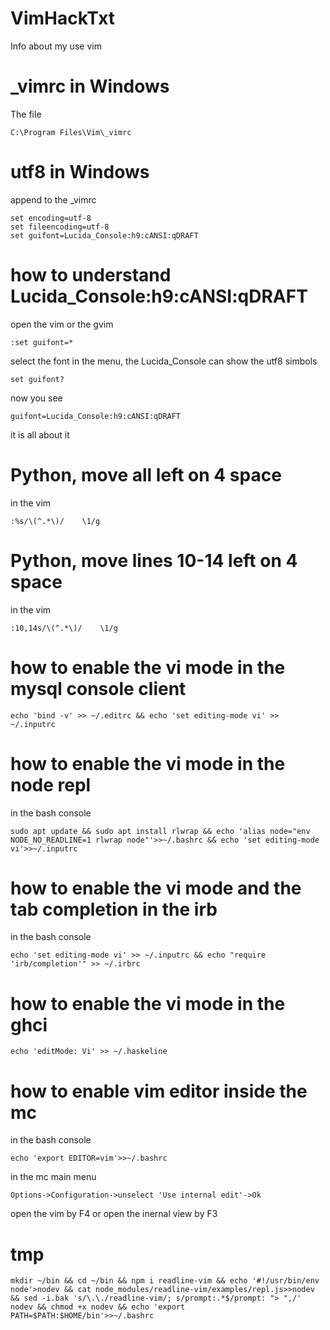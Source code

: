 # VimHackTxt
Info about my use vim
# _vimrc in Windows
The file
```
C:\Program Files\Vim\_vimrc
```
# utf8 in Windows
append to the _vimrc 
```
set encoding=utf-8
set fileencoding=utf-8
set guifont=Lucida_Console:h9:cANSI:qDRAFT
```
# how to understand Lucida_Console:h9:cANSI:qDRAFT
open the vim or the gvim
```
:set guifont=*
```
select the font in the menu, the Lucida_Console can show the utf8 simbols
```
set guifont?
```
now you see
```
guifont=Lucida_Console:h9:cANSI:qDRAFT
```
it is all about it

# Python, move all left on 4 space
in the vim
```
:%s/\(^.*\)/    \1/g
```
# Python, move lines 10-14 left on 4 space
in the vim
```
:10,14s/\(^.*\)/    \1/g
```
# how to enable the vi mode in the mysql console client
```
echo 'bind -v' >> ~/.editrc && echo 'set editing-mode vi' >> ~/.inputrc
```
# how to enable the vi mode in the node repl
in the bash console
```
sudo apt update && sudo apt install rlwrap && echo 'alias node="env NODE_NO_READLINE=1 rlwrap node"'>>~/.bashrc && echo 'set editing-mode vi'>>~/.inputrc
```
# how to enable the vi mode and the tab completion in the irb
in the bash console
```
echo 'set editing-mode vi' >> ~/.inputrc && echo "require 'irb/completion'" >> ~/.irbrc
```
# how to enable the vi mode in the ghci
```
echo 'editMode: Vi' >> ~/.haskeline
```
# how to enable vim editor inside the mc
in the bash console 
```
echo 'export EDITOR=vim'>>~/.bashrc
```
in the mc main menu
```
Options->Configuration->unselect 'Use internal edit'->Ok
```
open the vim by F4 or open the inernal view by F3
# tmp
```
mkdir ~/bin && cd ~/bin && npm i readline-vim && echo '#!/usr/bin/env node'>nodev && cat node_modules/readline-vim/examples/repl.js>>nodev && sed -i.bak 's/\.\./readline-vim/; s/prompt:.*$/prompt: "> ",/' nodev && chmod +x nodev && echo 'export PATH=$PATH:$HOME/bin'>>~/.bashrc
```

